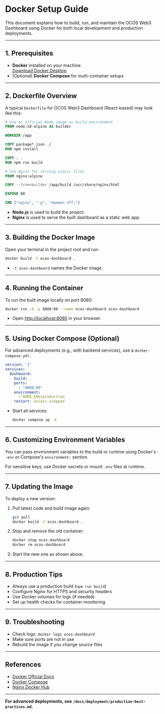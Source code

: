 
# Docker Setup Guide

This document explains how to build, run, and maintain the OCOS Web3 Dashboard using Docker for both local development and production deployments.

---

## 1. Prerequisites

- **Docker** installed on your machine  
  [Download Docker Desktop](https://www.docker.com/products/docker-desktop/)
- (Optional) **Docker Compose** for multi-container setups

---

## 2. Dockerfile Overview

A typical `Dockerfile` for OCOS Web3 Dashboard (React-based) may look like this:

```Dockerfile
# Use an official Node image as build environment
FROM node:18-alpine AS builder

WORKDIR /app

COPY package*.json ./
RUN npm install

COPY . .
RUN npm run build

# Use Nginx for serving static files
FROM nginx:alpine

COPY --from=builder /app/build /usr/share/nginx/html

EXPOSE 80

CMD ["nginx", "-g", "daemon off;"]
```

- **Node.js** is used to build the project.
- **Nginx** is used to serve the built dashboard as a static web app.

---

## 3. Building the Docker Image

Open your terminal in the project root and run:

```bash
docker build -t ocos-dashboard .
```

- `-t ocos-dashboard` names the Docker image.

---

## 4. Running the Container

To run the built image locally on port 8080:

```bash
docker run -d -p 8080:80 --name ocos-dashboard ocos-dashboard
```

- Open [http://localhost:8080](http://localhost:8080) in your browser.

---

## 5. Using Docker Compose (Optional)

For advanced deployments (e.g., with backend services), use a `docker-compose.yml`:

```yaml
version: '3'
services:
  dashboard:
    build: .
    ports:
      - "8080:80"
    environment:
      - NODE_ENV=production
    restart: unless-stopped
```

- Start all services:
  ```bash
  docker compose up -d
  ```

---

## 6. Customizing Environment Variables

You can pass environment variables to the build or runtime using Docker's `--env` or Compose's `environment:` section.

For sensitive keys, use Docker secrets or mount `.env` files at runtime.

---

## 7. Updating the Image

To deploy a new version:
1. Pull latest code and build image again:
   ```bash
   git pull
   docker build -t ocos-dashboard .
   ```
2. Stop and remove the old container:
   ```bash
   docker stop ocos-dashboard
   docker rm ocos-dashboard
   ```
3. Start the new one as shown above.

---

## 8. Production Tips

- Always use a production build (`npm run build`)
- Configure Nginx for HTTPS and security headers
- Use Docker volumes for logs (if needed)
- Set up health checks for container monitoring

---

## 9. Troubleshooting

- Check logs: `docker logs ocos-dashboard`
- Make sure ports are not in use
- Rebuild the image if you change source files

---

## References

- [Docker Official Docs](https://docs.docker.com/)
- [Docker Compose](https://docs.docker.com/compose/)
- [Nginx Docker Hub](https://hub.docker.com/_/nginx)

---

**For advanced deployments, see `/docs/deployment/production-best-practices.md`.**
